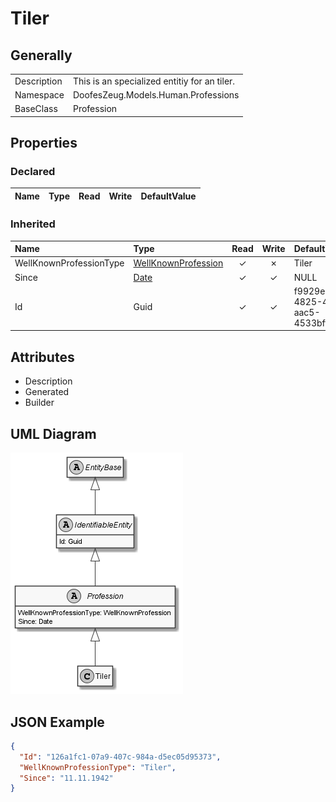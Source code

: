 ﻿# Tiler

## Generally

|||
|:-|:-|
|Description|This is an specialized entitiy for an tiler.|
|Namespace|DoofesZeug.Models.Human.Professions|
|BaseClass|Profession|

## Properties

### Declared

|Name|Type|Read|Write|DefaultValue|
|:---|:---|:--:|:---:|:-----------|

### Inherited

|Name|Type|Read|Write|DefaultValue|
|:---|:---|:--:|:---:|:-----------|
|WellKnownProfessionType|[WellKnownProfession](../../Enumerations/DoofesZeug.Models.Human.Professions/WellKnownProfession.md)|&#x2713;|&#x2717;|Tiler|
|Since|[Date](../../Models/DoofesZeug.Models.DateAndTime/Date.md)|&#x2713;|&#x2713;|NULL|
|Id|Guid|&#x2713;|&#x2713;|f9929ea4-4825-47bf-aac5-4533bff998e6|

## Attributes

- Description
- Generated
- Builder

## UML Diagram

![Tiler.png](./Tiler.png "Tiler")

## JSON Example

```json
{
  "Id": "126a1fc1-07a9-407c-984a-d5ec05d95373",
  "WellKnownProfessionType": "Tiler",
  "Since": "11.11.1942"
}
```

